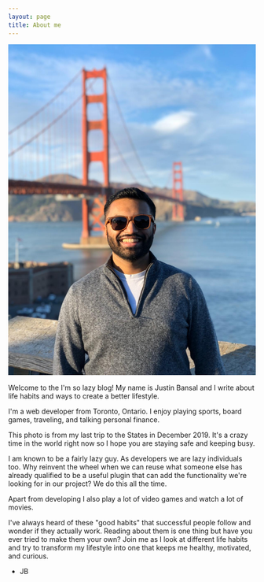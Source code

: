 ```yaml
---
layout: page
title: About me 
---
```


![Justin's Photo](/assets/images/about_me.jpg)

Welcome to the I'm so lazy blog! My name is Justin Bansal and I write about life habits and ways to create a better lifestyle.

I'm a web developer from Toronto, Ontario. I enjoy playing sports, board games, traveling, and talking personal finance.

This photo is from my last trip to the States in December 2019. It's a crazy time in the world right now so I hope you are staying safe and keeping busy.

I am known to be a fairly lazy guy. As developers we are lazy individuals too. Why reinvent the wheel when we can reuse what someone else has already qualified to be a useful plugin that can add the functionality we're looking for in our project? We do this all the time.

Apart from developing I also play a lot of video games and watch a lot of movies. 

I've always heard of these "good habits" that successful people follow and wonder if they actually work. Reading about them is one thing but have you ever tried to make them your own? Join me as I look at different life habits and try to transform my lifestyle into one that keeps me healthy, motivated, and curious.

- JB


